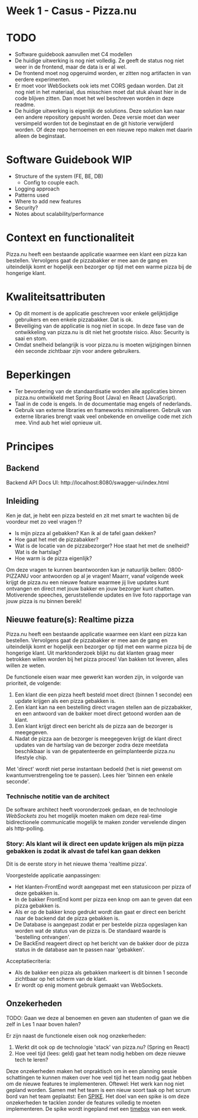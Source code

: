 # Week 1 - Casus - Pizza.nu

 # TODO

- Software guidebook aanvullen met C4 modellen
- De huidige uitwerking is nog niet volledig. Ze geeft de status nog niet weer in de frontend, maar de data is er al wel.
- De frontend moet nog opgeruimd worden, er zitten nog artifacten in van eerdere experimenten.
- Er moet voor WebSockets ook iets met CORS gedaan worden. Dat zit nog niet in het materiaal, dus misschien moet dat stuk alvast hier in de code blijven zitten. Dan moet het wel beschreven worden in deze readme.
- De huidige uitwerking is eigenlijk de solutions. Deze solution kan naar een andere repository gepusht worden. Deze versie moet dan weer versimpeld worden tot de beginstaat en de git historie verwijderd worden. Of deze repo hernoemen en een nieuwe repo maken met daarin alleen de beginstaat.

# Software Guidebook WIP

- Structure of the system (FE, BE, DB)
    - Config to couple each.
- Logging approach
- Patterns used
- Where to add new features
- Security?
- Notes about scalability/performance

# Context en functionaliteit

Pizza.nu heeft een bestaande applicatie waarmee een klant een pizza kan bestellen. Vervolgens gaat de pizzabakker er mee aan de gang en uiteindelijk komt er hopelijk een bezorger op tijd met een warme pizza bij de hongerige klant.

# Kwaliteitsattributen

- Op dit moment is de applicatie geschreven voor enkele gelijktijdige gebruikers en een enkele pizzabakker. Dat is ok.
- Beveiliging van de applicatie is nog niet in scope. In deze fase van de ontwikkeling van pizza.nu is dit niet het grootste risico. Also: Security is saai en stom.
-  Omdat snelheid belangrijk is voor pizza.nu is moeten wijzigingen binnen één seconde zichtbaar zijn voor andere gebruikers.

# Beperkingen

- Ter bevordering van de standaardisatie worden alle applicaties binnen pizza.nu ontwikkeld met Spring Boot (Java) en React (JavaScript).
- Taal in de code is engels. In de documentatie mag engels of nederlands.
- Gebruik van externe libraries en frameworks minimaliseren. Gebruik van externe libraries brengt vaak veel onbekende en onveilige code met zich mee. Vind aub het wiel opnieuw uit.

# Principes

## Backend

Backend API Docs UI: http://localhost:8080/swagger-ui/index.html

## Inleiding

Ken je dat, je hebt een pizza besteld en zit met smart te wachten bij de voordeur met zo veel vragen !?

- Is mijn pizza al gebakken? Kan ik al de tafel gaan dekken?
- Hoe gaat het met de pizzabakker? 
- Wat is de locatie van de pizzabezorger? Hoe staat het met de snelheid? Wat is de hartslag?
- Hoe warm is de pizza eigenlijk? 

Om deze vragen te kunnen beantwoorden kan je natuurlijk bellen: 0800-PIZZANU voor antwoorden op al je vragen! Maarrr, vanaf volgende week krijgt de pizza.nu een nieuwe feature waarmee jij live updates kunt ontvangen en direct met jouw bakker en jouw bezorger kunt chatten. Motiverende speeches, geruststellende updates en live foto rapportage van jouw pizza is nu binnen bereik!

## Nieuwe feature(s): Realtime pizza

Pizza.nu heeft een bestaande applicatie waarmee een klant een pizza kan bestellen. Vervolgens gaat de pizzabakker er mee aan de gang en uiteindelijk komt er hopelijk een bezorger op tijd met een warme pizza bij de hongerige klant. Uit marktonderzoek blijkt nu dat klanten graag meer betrokken willen worden bij het pizza proces! Van bakken tot leveren, alles willen ze weten. 

De functionele eisen waar mee gewerkt kan worden zijn, in volgorde van prioriteit, de volgende:

1. Een klant die een pizza heeft besteld moet direct (binnen 1 seconde) een update krijgen als een pizza gebakken is.
1. Een klant kan na een bestelling direct vragen stellen aan de pizzabakker, en een antwoord van de bakker moet direct getoond worden aan de klant.
1. Een klant krijgt direct een bericht als de pizza aan de bezorger is meegegeven.
1. Nadat de pizza aan de bezorger is meegegeven krijgt de klant direct updates van de hartslag van de bezorger zodra deze meetdata beschikbaar is van de gepatenteerde en geïmplanteerde pizza.nu lifestyle chip.

Met 'direct' wordt niet perse instantaan bedoeld (het is niet gewenst om kwantumverstrengeling toe te passen). Lees hier 'binnen een enkele seconde'.

### Technische notitie van de architect

De software architect heeft vooronderzoek gedaan, en de technologie *WebSockets* zou het mogelijk moeten maken om deze real-time bidirectionele communicatie mogelijk te maken zonder vervelende dingen als http-polling.

### Story: Als klant wil ik direct een update krijgen als mijn pizza gebakken is zodat ik alvast de tafel kan gaan dekken

Dit is de eerste story in het nieuwe thema 'realtime pizza'. 

Voorgestelde applicatie aanpassingen:
- Het klanten-FrontEnd wordt aangepast met een statusicoon per pizza of deze gebakken is.
- In de bakker FrontEnd komt per pizza een knop om aan te geven dat een pizza gebakken is.
- Als er op de bakker knop gedrukt wordt dan gaat er direct een bericht naar de backend dat de pizza gebakken is.
- De Database is aangepast zodat er per bestelde pizza opgeslagen kan worden wat de status van de pizza is. De standaard waarde is 'bestelling ontvangen'.
- De BackEnd reageert direct op het bericht van de bakker door de pizza status in de database aan te passen naar 'gebakken'.

Acceptatiecriteria:
- Als de bakker een pizza als gebakken markeert is dit binnen 1 seconde zichtbaar op het scherm van de klant.
- Er wordt op enig moment gebruik gemaakt van WebSockets.

## Onzekerheden

TODO: Gaan we deze al benoemen en geven aan studenten of gaan we die zelf in Les 1 naar boven halen?

Er zijn naast de functionele eisen ook nog onzekerheden:

1. Werkt dit ook op de technologie 'stack' van pizza.nu? (Spring en React)
1. Hoe veel tijd (lees: geld) gaat het team nodig hebben om deze nieuwe tech te leren?

Deze onzekerheden maken het onpraktisch om in een planning sessie schattingen te kunnen maken over hoe veel tijd het team nodig gaat hebben om de nieuwe features te implementeren. Oftewel: Het werk kan nog niet gepland worden. Samen met het team is een nieuw soort taak op het scrum bord van het team geplaatst: Een [SPIKE](https://www.google.com/search?q=what+is+a+spike+in+scrum). Het doel van een spike is om deze onzekerheden te tacklen zonder de features volledig te moeten implementeren. De spike wordt ingepland met een [timebox](https://www.google.com/search?q=what+is+a+timebox+in+agile) van een week.